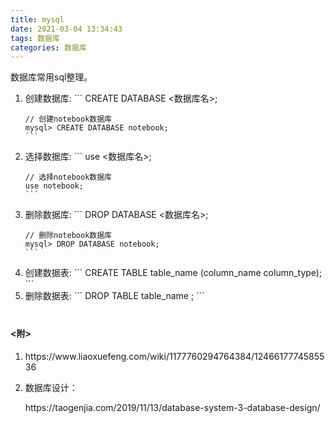 ```yaml
---
title: mysql
date: 2021-03-04 13:34:43
tags: 数据库
categories: 数据库
---
```

<p>数据库常用sql整理。</p>
<!--more-->
<ol>
  <li>创建数据库:
    ```
    CREATE DATABASE <数据库名>;

    // 创建notebook数据库
    mysql> CREATE DATABASE notebook;
    ```
  </li>
  <li>选择数据库:
    ```
    use <数据库名>;

    // 选择notebook数据库
    use notebook;
    ```
  </li>
  <li>删除数据库:
    ```
    DROP DATABASE <数据库名>;

    // 删除notebook数据库
    mysql> DROP DATABASE notebook;
    ```
  </li>
  <li>创建数据表:
    ```
    CREATE TABLE table_name (column_name column_type);
    ```
  </li>
  <li>删除数据表:
    ```
    DROP TABLE table_name ;
    ```
  </li>
</ol>

<h4 style="margin-top: 40px;"><附></h4>
<ol>
  <li>https://www.liaoxuefeng.com/wiki/1177760294764384/1246617774585536</li>
  <li>
    <p>数据库设计：</p>
  https://taogenjia.com/2019/11/13/database-system-3-database-design/</li>
</ol>
